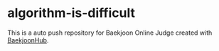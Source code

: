# algorithm-is-difficult
This is a auto push repository for Baekjoon Online Judge created with [BaekjoonHub](https://github.com/BaekjoonHub/BaekjoonHub).
